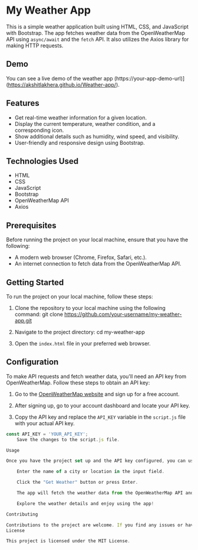 # My Weather App

This is a simple weather application built using HTML, CSS, and JavaScript with Bootstrap. The app fetches weather data from the OpenWeatherMap API using `async/await` and the `fetch` API. It also utilizes the Axios library for making HTTP requests.

## Demo

You can see a live demo of the weather app (https://your-app-demo-url)](https://akshitlakhera.github.io/Weather-app/).

## Features

- Get real-time weather information for a given location.
- Display the current temperature, weather condition, and a corresponding icon.
- Show additional details such as humidity, wind speed, and visibility.
- User-friendly and responsive design using Bootstrap.

## Technologies Used

- HTML
- CSS
- JavaScript
- Bootstrap
- OpenWeatherMap API
- Axios

## Prerequisites

Before running the project on your local machine, ensure that you have the following:

- A modern web browser (Chrome, Firefox, Safari, etc.).
- An internet connection to fetch data from the OpenWeatherMap API.

## Getting Started

To run the project on your local machine, follow these steps:

1. Clone the repository to your local machine using the following command:
   git clone https://github.com/your-username/my-weather-app.git
   
2. Navigate to the project directory:
cd my-weather-app

3. Open the `index.html` file in your preferred web browser.

## Configuration

To make API requests and fetch weather data, you'll need an API key from OpenWeatherMap. Follow these steps to obtain an API key:

1. Go to the [OpenWeatherMap website](https://openweathermap.org/) and sign up for a free account.

2. After signing up, go to your account dashboard and locate your API key.

3. Copy the API key and replace the `API_KEY` variable in the `script.js` file with your actual API key.

```javascript
const API_KEY = 'YOUR_API_KEY';
    Save the changes to the script.js file.

Usage

Once you have the project set up and the API key configured, you can use the weather app as follows:

    Enter the name of a city or location in the input field.

    Click the "Get Weather" button or press Enter.

    The app will fetch the weather data from the OpenWeatherMap API and display it on the screen.

    Explore the weather details and enjoy using the app!

Contributing

Contributions to the project are welcome. If you find any issues or have suggestions for improvement, please feel free to submit a pull request.
License

This project is licensed under the MIT License.
